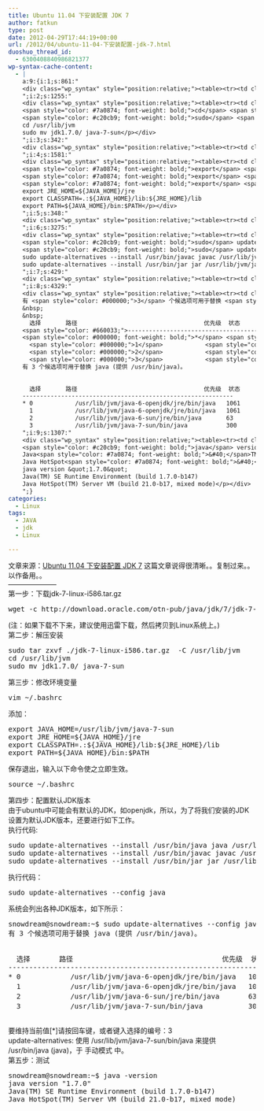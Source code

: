 ```yaml
---
title: Ubuntu 11.04 下安装配置 JDK 7
author: fatkun
type: post
date: 2012-04-29T17:44:19+00:00
url: /2012/04/ubuntu-11-04-下安装配置-jdk-7.html
duoshuo_thread_id:
  - 6300408840986821377
wp-syntax-cache-content:
  - |
    a:9:{i:1;s:861:"
    <div class="wp_syntax" style="position:relative;"><table><tr><td class="code"><pre class="bash" style="font-family:monospace;"><span style="color: #c20cb9; font-weight: bold;">wget</span> <span style="color: #660033;">-c</span> http:<span style="color: #000000; font-weight: bold;">//</span>download.oracle.com<span style="color: #000000; font-weight: bold;">/</span>otn-pub<span style="color: #000000; font-weight: bold;">/</span>java<span style="color: #000000; font-weight: bold;">/</span>jdk<span style="color: #000000; font-weight: bold;">/</span><span style="color: #000000;">7</span><span style="color: #000000; font-weight: bold;">/</span>jdk-<span style="color: #000000;">7</span>-linux-i586.tar.gz</pre></td></tr></table><p class="theCode" style="display:none;">wget -c http://download.oracle.com/otn-pub/java/jdk/7/jdk-7-linux-i586.tar.gz</p></div>
    ";i:2;s:1255:"
    <div class="wp_syntax" style="position:relative;"><table><tr><td class="code"><pre class="bash" style="font-family:monospace;"><span style="color: #c20cb9; font-weight: bold;">sudo</span> <span style="color: #c20cb9; font-weight: bold;">tar</span> zxvf .<span style="color: #000000; font-weight: bold;">/</span>jdk-<span style="color: #000000;">7</span>-linux-i586.tar.gz  <span style="color: #660033;">-C</span> <span style="color: #000000; font-weight: bold;">/</span>usr<span style="color: #000000; font-weight: bold;">/</span>lib<span style="color: #000000; font-weight: bold;">/</span>jvm  
    <span style="color: #7a0874; font-weight: bold;">cd</span> <span style="color: #000000; font-weight: bold;">/</span>usr<span style="color: #000000; font-weight: bold;">/</span>lib<span style="color: #000000; font-weight: bold;">/</span>jvm  
    <span style="color: #c20cb9; font-weight: bold;">sudo</span> <span style="color: #c20cb9; font-weight: bold;">mv</span> jdk1.7.0<span style="color: #000000; font-weight: bold;">/</span> java-<span style="color: #000000;">7</span>-sun</pre></td></tr></table><p class="theCode" style="display:none;">sudo tar zxvf ./jdk-7-linux-i586.tar.gz  -C /usr/lib/jvm  
    cd /usr/lib/jvm  
    sudo mv jdk1.7.0/ java-7-sun</p></div>
    ";i:3;s:342:"
    <div class="wp_syntax" style="position:relative;"><table><tr><td class="code"><pre class="bash" style="font-family:monospace;"><span style="color: #c20cb9; font-weight: bold;">vim</span> ~<span style="color: #000000; font-weight: bold;">/</span>.bashrc</pre></td></tr></table><p class="theCode" style="display:none;">vim ~/.bashrc</p></div>
    ";i:4;s:1581:"
    <div class="wp_syntax" style="position:relative;"><table><tr><td class="code"><pre class="bash" style="font-family:monospace;"><span style="color: #7a0874; font-weight: bold;">export</span> <span style="color: #007800;">JAVA_HOME</span>=<span style="color: #000000; font-weight: bold;">/</span>usr<span style="color: #000000; font-weight: bold;">/</span>lib<span style="color: #000000; font-weight: bold;">/</span>jvm<span style="color: #000000; font-weight: bold;">/</span>java-<span style="color: #000000;">7</span>-sun  
    <span style="color: #7a0874; font-weight: bold;">export</span> <span style="color: #007800;">JRE_HOME</span>=<span style="color: #800000;">${JAVA_HOME}</span><span style="color: #000000; font-weight: bold;">/</span>jre  
    <span style="color: #7a0874; font-weight: bold;">export</span> <span style="color: #007800;">CLASSPATH</span>=.:<span style="color: #800000;">${JAVA_HOME}</span><span style="color: #000000; font-weight: bold;">/</span>lib:<span style="color: #800000;">${JRE_HOME}</span><span style="color: #000000; font-weight: bold;">/</span>lib  
    <span style="color: #7a0874; font-weight: bold;">export</span> <span style="color: #007800;">PATH</span>=<span style="color: #800000;">${JAVA_HOME}</span><span style="color: #000000; font-weight: bold;">/</span>bin:<span style="color: #007800;">$PATH</span></pre></td></tr></table><p class="theCode" style="display:none;">export JAVA_HOME=/usr/lib/jvm/java-7-sun  
    export JRE_HOME=${JAVA_HOME}/jre  
    export CLASSPATH=.:${JAVA_HOME}/lib:${JRE_HOME}/lib  
    export PATH=${JAVA_HOME}/bin:$PATH</p></div>
    ";i:5;s:348:"
    <div class="wp_syntax" style="position:relative;"><table><tr><td class="code"><pre class="bash" style="font-family:monospace;"><span style="color: #7a0874; font-weight: bold;">source</span> ~<span style="color: #000000; font-weight: bold;">/</span>.bashrc</pre></td></tr></table><p class="theCode" style="display:none;">source ~/.bashrc</p></div>
    ";i:6;s:3275:"
    <div class="wp_syntax" style="position:relative;"><table><tr><td class="code"><pre class="bash" style="font-family:monospace;"><span style="color: #c20cb9; font-weight: bold;">sudo</span> update-alternatives <span style="color: #660033;">--install</span> <span style="color: #000000; font-weight: bold;">/</span>usr<span style="color: #000000; font-weight: bold;">/</span>bin<span style="color: #000000; font-weight: bold;">/</span><span style="color: #c20cb9; font-weight: bold;">java</span> <span style="color: #c20cb9; font-weight: bold;">java</span> <span style="color: #000000; font-weight: bold;">/</span>usr<span style="color: #000000; font-weight: bold;">/</span>lib<span style="color: #000000; font-weight: bold;">/</span>jvm<span style="color: #000000; font-weight: bold;">/</span>java-<span style="color: #000000;">7</span>-sun<span style="color: #000000; font-weight: bold;">/</span>bin<span style="color: #000000; font-weight: bold;">/</span><span style="color: #c20cb9; font-weight: bold;">java</span> <span style="color: #000000;">300</span>  
    <span style="color: #c20cb9; font-weight: bold;">sudo</span> update-alternatives <span style="color: #660033;">--install</span> <span style="color: #000000; font-weight: bold;">/</span>usr<span style="color: #000000; font-weight: bold;">/</span>bin<span style="color: #000000; font-weight: bold;">/</span><span style="color: #c20cb9; font-weight: bold;">javac</span> <span style="color: #c20cb9; font-weight: bold;">javac</span> <span style="color: #000000; font-weight: bold;">/</span>usr<span style="color: #000000; font-weight: bold;">/</span>lib<span style="color: #000000; font-weight: bold;">/</span>jvm<span style="color: #000000; font-weight: bold;">/</span>java-<span style="color: #000000;">7</span>-sun<span style="color: #000000; font-weight: bold;">/</span>bin<span style="color: #000000; font-weight: bold;">/</span><span style="color: #c20cb9; font-weight: bold;">javac</span> <span style="color: #000000;">300</span>  
    <span style="color: #c20cb9; font-weight: bold;">sudo</span> update-alternatives <span style="color: #660033;">--install</span> <span style="color: #000000; font-weight: bold;">/</span>usr<span style="color: #000000; font-weight: bold;">/</span>bin<span style="color: #000000; font-weight: bold;">/</span><span style="color: #c20cb9; font-weight: bold;">jar</span> <span style="color: #c20cb9; font-weight: bold;">jar</span> <span style="color: #000000; font-weight: bold;">/</span>usr<span style="color: #000000; font-weight: bold;">/</span>lib<span style="color: #000000; font-weight: bold;">/</span>jvm<span style="color: #000000; font-weight: bold;">/</span>java-<span style="color: #000000;">7</span>-sun<span style="color: #000000; font-weight: bold;">/</span>bin<span style="color: #000000; font-weight: bold;">/</span><span style="color: #c20cb9; font-weight: bold;">jar</span> <span style="color: #000000;">300</span></pre></td></tr></table><p class="theCode" style="display:none;">sudo update-alternatives --install /usr/bin/java java /usr/lib/jvm/java-7-sun/bin/java 300  
    sudo update-alternatives --install /usr/bin/javac javac /usr/lib/jvm/java-7-sun/bin/javac 300  
    sudo update-alternatives --install /usr/bin/jar jar /usr/lib/jvm/java-7-sun/bin/jar 300</p></div>
    ";i:7;s:429:"
    <div class="wp_syntax" style="position:relative;"><table><tr><td class="code"><pre class="bash" style="font-family:monospace;"><span style="color: #c20cb9; font-weight: bold;">sudo</span> update-alternatives <span style="color: #660033;">--config</span> <span style="color: #c20cb9; font-weight: bold;">java</span></pre></td></tr></table><p class="theCode" style="display:none;">sudo update-alternatives --config java</p></div>
    ";i:8;s:4329:"
    <div class="wp_syntax" style="position:relative;"><table><tr><td class="code"><pre class="bash" style="font-family:monospace;"><span style="color: #666666;">snowdream@snowdream:~$ </span><span style="color: #c20cb9; font-weight: bold;">sudo</span> update-alternatives <span style="color: #660033;">--config</span> <span style="color: #c20cb9; font-weight: bold;">java</span>  
    有 <span style="color: #000000;">3</span> 个候选项可用于替换 <span style="color: #c20cb9; font-weight: bold;">java</span> <span style="color: #7a0874; font-weight: bold;">&#40;</span>提供 <span style="color: #000000; font-weight: bold;">/</span>usr<span style="color: #000000; font-weight: bold;">/</span>bin<span style="color: #000000; font-weight: bold;">/</span><span style="color: #c20cb9; font-weight: bold;">java</span><span style="color: #7a0874; font-weight: bold;">&#41;</span>。  
    &nbsp;
    &nbsp;
      选择       路径                                    优先级  状态  
    <span style="color: #660033;">------------------------------------------------------------</span>  
    <span style="color: #000000; font-weight: bold;">*</span> <span style="color: #000000;">0</span>            <span style="color: #000000; font-weight: bold;">/</span>usr<span style="color: #000000; font-weight: bold;">/</span>lib<span style="color: #000000; font-weight: bold;">/</span>jvm<span style="color: #000000; font-weight: bold;">/</span>java-<span style="color: #000000;">6</span>-openjdk<span style="color: #000000; font-weight: bold;">/</span>jre<span style="color: #000000; font-weight: bold;">/</span>bin<span style="color: #000000; font-weight: bold;">/</span><span style="color: #c20cb9; font-weight: bold;">java</span>   <span style="color: #000000;">1061</span>      自动模式  
      <span style="color: #000000;">1</span>            <span style="color: #000000; font-weight: bold;">/</span>usr<span style="color: #000000; font-weight: bold;">/</span>lib<span style="color: #000000; font-weight: bold;">/</span>jvm<span style="color: #000000; font-weight: bold;">/</span>java-<span style="color: #000000;">6</span>-openjdk<span style="color: #000000; font-weight: bold;">/</span>jre<span style="color: #000000; font-weight: bold;">/</span>bin<span style="color: #000000; font-weight: bold;">/</span><span style="color: #c20cb9; font-weight: bold;">java</span>   <span style="color: #000000;">1061</span>      手动模式  
      <span style="color: #000000;">2</span>            <span style="color: #000000; font-weight: bold;">/</span>usr<span style="color: #000000; font-weight: bold;">/</span>lib<span style="color: #000000; font-weight: bold;">/</span>jvm<span style="color: #000000; font-weight: bold;">/</span>java-<span style="color: #000000;">6</span>-sun<span style="color: #000000; font-weight: bold;">/</span>jre<span style="color: #000000; font-weight: bold;">/</span>bin<span style="color: #000000; font-weight: bold;">/</span><span style="color: #c20cb9; font-weight: bold;">java</span>       <span style="color: #000000;">63</span>        手动模式  
      <span style="color: #000000;">3</span>            <span style="color: #000000; font-weight: bold;">/</span>usr<span style="color: #000000; font-weight: bold;">/</span>lib<span style="color: #000000; font-weight: bold;">/</span>jvm<span style="color: #000000; font-weight: bold;">/</span>java-<span style="color: #000000;">7</span>-sun<span style="color: #000000; font-weight: bold;">/</span>bin<span style="color: #000000; font-weight: bold;">/</span><span style="color: #c20cb9; font-weight: bold;">java</span>           <span style="color: #000000;">300</span>       手动模式</pre></td></tr></table><p class="theCode" style="display:none;">snowdream@snowdream:~$ sudo update-alternatives --config java  
    有 3 个候选项可用于替换 java (提供 /usr/bin/java)。  
      
      
      选择       路径                                    优先级  状态  
    ------------------------------------------------------------  
    * 0            /usr/lib/jvm/java-6-openjdk/jre/bin/java   1061      自动模式  
      1            /usr/lib/jvm/java-6-openjdk/jre/bin/java   1061      手动模式  
      2            /usr/lib/jvm/java-6-sun/jre/bin/java       63        手动模式  
      3            /usr/lib/jvm/java-7-sun/bin/java           300       手动模式</p></div>
    ";i:9;s:1307:"
    <div class="wp_syntax" style="position:relative;"><table><tr><td class="code"><pre class="bash" style="font-family:monospace;"><span style="color: #666666;">snowdream@snowdream:~$ </span><span style="color: #c20cb9; font-weight: bold;">java</span> <span style="color: #660033;">-version</span>  
    <span style="color: #c20cb9; font-weight: bold;">java</span> version <span style="color: #ff0000;">&quot;1.7.0&quot;</span>  
    Java<span style="color: #7a0874; font-weight: bold;">&#40;</span>TM<span style="color: #7a0874; font-weight: bold;">&#41;</span> SE Runtime Environment <span style="color: #7a0874; font-weight: bold;">&#40;</span>build 1.7.0-b147<span style="color: #7a0874; font-weight: bold;">&#41;</span>  
    Java HotSpot<span style="color: #7a0874; font-weight: bold;">&#40;</span>TM<span style="color: #7a0874; font-weight: bold;">&#41;</span> Server VM <span style="color: #7a0874; font-weight: bold;">&#40;</span>build <span style="color: #000000;">21.0</span>-b17, mixed mode<span style="color: #7a0874; font-weight: bold;">&#41;</span></pre></td></tr></table><p class="theCode" style="display:none;">snowdream@snowdream:~$ java -version  
    java version &quot;1.7.0&quot;  
    Java(TM) SE Runtime Environment (build 1.7.0-b147)  
    Java HotSpot(TM) Server VM (build 21.0-b17, mixed mode)</p></div>
    ";}
categories:
  - Linux
tags:
  - JAVA
  - jdk
  - Linux

---
```

文章来源：<a href="http://blog.csdn.net/yang_hui1986527/article/details/6677450" title="Ubuntu 11.04 下安装配置 JDK 7" target="_blank">Ubuntu 11.04 下安装配置 JDK 7</a>
这篇文章说得很清晰。。复制过来。。以作备用。。  
&#8212;&#8212;&#8212;&#8212;&#8212;&#8212;&#8212;  
第一步：下载jdk-7-linux-i586.tar.gz
<pre escaped="true" lang="bash">wget -c http://download.oracle.com/otn-pub/java/jdk/7/jdk-7-linux-i586.tar.gz  </pre>
(注：如果下载不下来，建议使用迅雷下载，然后拷贝到Linux系统上。)  
第二步：解压安装
<pre escaped="true" lang="bash">sudo tar zxvf ./jdk-7-linux-i586.tar.gz  -C /usr/lib/jvm  
cd /usr/lib/jvm  
sudo mv jdk1.7.0/ java-7-sun  </pre>
第三步：修改环境变量
<pre escaped="true" lang="bash">vim ~/.bashrc  </pre>
添加：
<pre escaped="true" lang="bash">export JAVA_HOME=/usr/lib/jvm/java-7-sun  
export JRE_HOME=${JAVA_HOME}/jre  
export CLASSPATH=.:${JAVA_HOME}/lib:${JRE_HOME}/lib  
export PATH=${JAVA_HOME}/bin:$PATH  </pre>
保存退出，输入以下命令使之立即生效。
<pre escaped="true" lang="bash">source ~/.bashrc  </pre>
第四步：配置默认JDK版本  
由于ubuntu中可能会有默认的JDK，如openjdk，所以，为了将我们安装的JDK设置为默认JDK版本，还要进行如下工作。  
执行代码:
<pre escaped="true" lang="bash">sudo update-alternatives --install /usr/bin/java java /usr/lib/jvm/java-7-sun/bin/java 300  
sudo update-alternatives --install /usr/bin/javac javac /usr/lib/jvm/java-7-sun/bin/javac 300  
sudo update-alternatives --install /usr/bin/jar jar /usr/lib/jvm/java-7-sun/bin/jar 300   </pre>
执行代码：
<pre escaped="true" lang="bash">sudo update-alternatives --config java  </pre>
系统会列出各种JDK版本，如下所示：
<pre escaped="true" lang="bash">snowdream@snowdream:~$ sudo update-alternatives --config java  
有 3 个候选项可用于替换 java (提供 /usr/bin/java)。  
  
  
  选择       路径                                    优先级  状态  
------------------------------------------------------------  
* 0            /usr/lib/jvm/java-6-openjdk/jre/bin/java   1061      自动模式  
  1            /usr/lib/jvm/java-6-openjdk/jre/bin/java   1061      手动模式  
  2            /usr/lib/jvm/java-6-sun/jre/bin/java       63        手动模式  
  3            /usr/lib/jvm/java-7-sun/bin/java           300       手动模式  
  </pre>
要维持当前值[*]请按回车键，或者键入选择的编号：3  
update-alternatives: 使用 /usr/lib/jvm/java-7-sun/bin/java 来提供 /usr/bin/java (java)，于 手动模式 中。  
第五步：测试
<pre escaped="true" lang="bash">snowdream@snowdream:~$ java -version  
java version "1.7.0"  
Java(TM) SE Runtime Environment (build 1.7.0-b147)  
Java HotSpot(TM) Server VM (build 21.0-b17, mixed mode)  
</pre>
